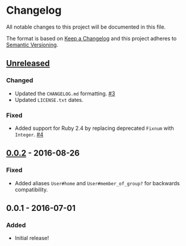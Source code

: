# Changelog
All notable changes to this project will be documented in this file.

The format is based on [Keep a Changelog](http://keepachangelog.com/en/1.0.0/)
and this project adheres to [Semantic Versioning](http://semver.org/spec/v2.0.0.html).

## [Unreleased]
### Changed
- Updated the `CHANGELOG.md` formatting.
  [#3](https://github.com/OSC/ood_support/issues/3)
- Updated `LICENSE.txt` dates.

### Fixed
- Added support for Ruby 2.4 by replacing deprecated `Fixnum` with `Integer`.
  [#4](https://github.com/OSC/ood_support/issues/4)

## [0.0.2] - 2016-08-26
### Fixed
- Added aliases `User#home` and `User#member_of_group?` for backwards
  compatibility.

## 0.0.1 - 2016-07-01
### Added
- Initial release!

[Unreleased]: https://github.com/OSC/ood_support/compare/v0.0.2...HEAD
[0.0.2]: https://github.com/OSC/ood_support/compare/v0.0.1...v0.0.2
